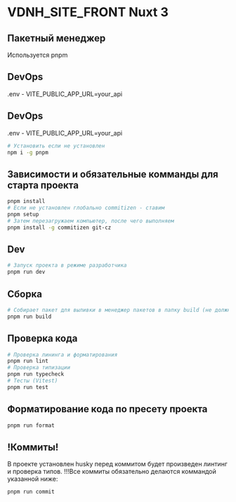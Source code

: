 # VDNH_SITE_FRONT Nuxt 3

## Пакетный менеджер

Используется pnpm

## DevOps

.env - VITE_PUBLIC_APP_URL=your_api

## DevOps

.env - VITE_PUBLIC_APP_URL=your_api

```bash
# Установить если не установлен
npm i -g pnpm
```

## Зависимости и обязательные комманды для старта проекта

```bash
pnpm install
# Если не установлен глобально commitizen - ставим
pnpm setup
# Затем перезагружаем компьютер, после чего выполняем
pnpm install -g commitizen git-cz
```

## Dev

```bash
# Запуск проекта в режиме разработчика
pnpm run dev
```

## Сборка

```bash
# Собирает пакет для выливки в менеджер пакетов в папку build (не должно попадать в репозиторий)
pnpm run build
```

## Проверка кода

```bash
# Проверка лининга и форматирования
pnpm run lint
# Проверка типизации
pnpm run typecheck
# Тесты (Vitest)
pnpm run test
```

## Форматирование кода по пресету проекта

```bash
pnpm run format
```

## !Коммиты!

В проекте установлен husky перед коммитом будет произведен линтинг и проверка типов.
!!!Все коммиты обязательно делаются коммандой указанной ниже:

```bash
pnpm run commit
```
